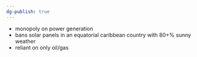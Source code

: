 ```yaml
---
dg-publish: true
---
```

- monopoly on power generation
- bans solar panels in an equatorial caribbean country with 80+% sunny weather
- reliant on only oil/gas